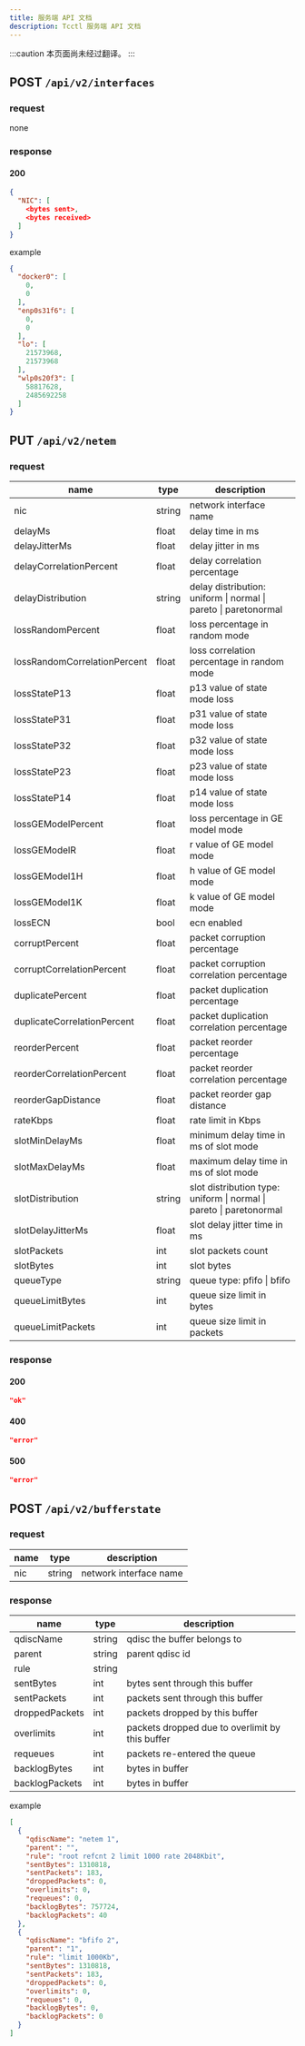 ```yaml
---
title: 服务端 API 文档
description: Tcctl 服务端 API 文档
---
```


:::caution
本页面尚未经过翻译。
:::

## POST `/api/v2/interfaces`

### request

none

### response

#### 200

```json
{
  "NIC": [
    <bytes sent>,
    <bytes received>
  ]
}
```

example

```json
{
  "docker0": [
    0,
    0
  ],
  "enp0s31f6": [
    0,
    0
  ],
  "lo": [
    21573968,
    21573968
  ],
  "wlp0s20f3": [
    58817628,
    2485692258
  ]
}
```

## PUT `/api/v2/netem`

### request

| name                         | type   | description                                                         |
|------------------------------|--------|---------------------------------------------------------------------|
| nic                          | string | network interface name                                              |
| delayMs                      | float  | delay time in ms                                                    |
| delayJitterMs                | float  | delay jitter in ms                                                  |
| delayCorrelationPercent      | float  | delay correlation percentage                                        |
| delayDistribution            | string | delay distribution: uniform \| normal \| pareto \| paretonormal     |
| lossRandomPercent            | float  | loss percentage in random mode                                      |
| lossRandomCorrelationPercent | float  | loss correlation percentage in random mode                          |
| lossStateP13                 | float  | p13 value of state mode loss                                        |
| lossStateP31                 | float  | p31 value of state mode loss                                        |
| lossStateP32                 | float  | p32 value of state mode loss                                        |
| lossStateP23                 | float  | p23 value of state mode loss                                        |
| lossStateP14                 | float  | p14 value of state mode loss                                        |
| lossGEModelPercent           | float  | loss percentage in GE model mode                                    |
| lossGEModelR                 | float  | r value of GE model mode                                            |
| lossGEModel1H                | float  | h value of GE model mode                                            |
| lossGEModel1K                | float  | k value of GE model mode                                            |
| lossECN                      | bool   | ecn enabled                                                         |
| corruptPercent               | float  | packet corruption percentage                                        |
| corruptCorrelationPercent    | float  | packet corruption correlation percentage                            |
| duplicatePercent             | float  | packet duplication percentage                                       |
| duplicateCorrelationPercent  | float  | packet duplication correlation percentage                           |
| reorderPercent               | float  | packet reorder percentage                                           |
| reorderCorrelationPercent    | float  | packet reorder correlation percentage                               |
| reorderGapDistance           | float  | packet reorder gap distance                                         |
| rateKbps                     | float  | rate limit in Kbps                                                  |
| slotMinDelayMs               | float  | minimum delay time in ms of slot mode                               |
| slotMaxDelayMs               | float  | maximum delay time in ms of slot mode                               |
| slotDistribution             | string | slot distribution type: uniform \| normal \| pareto \| paretonormal |
| slotDelayJitterMs            | float  | slot delay jitter time in ms                                        |
| slotPackets                  | int    | slot packets count                                                  |
| slotBytes                    | int    | slot bytes                                                          |
| queueType                    | string | queue type: pfifo \| bfifo                                          |
| queueLimitBytes              | int    | queue size limit in bytes                                           |
| queueLimitPackets            | int    | queue size limit in packets                                         |

### response

#### 200

```json
"ok"
```

#### 400

```json
"error"
```

#### 500

```json
"error"
```

## POST `/api/v2/bufferstate`

### request

| name | type   | description            |
|------|--------|------------------------|
| nic  | string | network interface name |

### response

| name           | type   | description                                     |
|----------------|--------|-------------------------------------------------|
| qdiscName      | string | qdisc the buffer belongs to                     |
| parent         | string | parent qdisc id                                 |
| rule           | string |                                                 |
| sentBytes      | int    | bytes sent through this buffer                  |
| sentPackets    | int    | packets sent through this buffer                |
| droppedPackets | int    | packets dropped by this buffer                  |
| overlimits     | int    | packets dropped due to overlimit by this buffer |
| requeues       | int    | packets re-entered the queue                    |
| backlogBytes   | int    | bytes in buffer                                 |
| backlogPackets | int    | bytes in buffer                                 |

example

```json
[
  {
    "qdiscName": "netem 1",
    "parent": "",
    "rule": "root refcnt 2 limit 1000 rate 2048Kbit",
    "sentBytes": 1310818,
    "sentPackets": 183,
    "droppedPackets": 0,
    "overlimits": 0,
    "requeues": 0,
    "backlogBytes": 757724,
    "backlogPackets": 40
  },
  {
    "qdiscName": "bfifo 2",
    "parent": "1",
    "rule": "limit 1000Kb",
    "sentBytes": 1310818,
    "sentPackets": 183,
    "droppedPackets": 0,
    "overlimits": 0,
    "requeues": 0,
    "backlogBytes": 0,
    "backlogPackets": 0
  }
]
```
